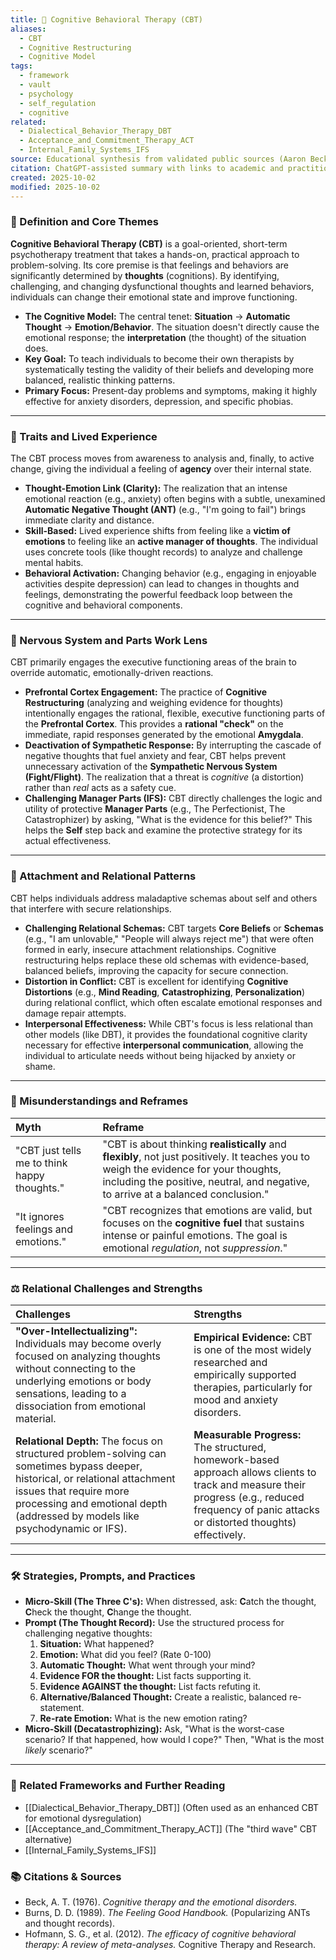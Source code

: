 ```yaml
---
title: 🧠 Cognitive Behavioral Therapy (CBT)
aliases:
  - CBT
  - Cognitive Restructuring
  - Cognitive Model
tags:
  - framework
  - vault
  - psychology
  - self_regulation
  - cognitive
related:
  - Dialectical_Behavior_Therapy_DBT
  - Acceptance_and_Commitment_Therapy_ACT
  - Internal_Family_Systems_IFS
source: Educational synthesis from validated public sources (Aaron Beck's model)
citation: ChatGPT-assisted summary with links to academic and practitioner materials
created: 2025-10-02
modified: 2025-10-02
---
```

### 🧩 Definition and Core Themes

**Cognitive Behavioral Therapy (CBT)** is a goal-oriented, short-term psychotherapy treatment that takes a hands-on, practical approach to problem-solving. Its core premise is that feelings and behaviors are significantly determined by **thoughts** (cognitions). By identifying, challenging, and changing dysfunctional thoughts and learned behaviors, individuals can change their emotional state and improve functioning.

-   **The Cognitive Model:** The central tenet: **Situation** → **Automatic Thought** → **Emotion/Behavior**. The situation doesn't directly cause the emotional response; the **interpretation** (the thought) of the situation does.
-   **Key Goal:** To teach individuals to become their own therapists by systematically testing the validity of their beliefs and developing more balanced, realistic thinking patterns.
-   **Primary Focus:** Present-day problems and symptoms, making it highly effective for anxiety disorders, depression, and specific phobias.

---

### 🌿 Traits and Lived Experience

The CBT process moves from awareness to analysis and, finally, to active change, giving the individual a feeling of **agency** over their internal state.

-   **Thought-Emotion Link (Clarity):** The realization that an intense emotional reaction (e.g., anxiety) often begins with a subtle, unexamined **Automatic Negative Thought (ANT)** (e.g., "I'm going to fail") brings immediate clarity and distance.
-   **Skill-Based:** Lived experience shifts from feeling like a **victim of emotions** to feeling like an **active manager of thoughts**. The individual uses concrete tools (like thought records) to analyze and challenge mental habits.
-   **Behavioral Activation:** Changing behavior (e.g., engaging in enjoyable activities despite depression) can lead to changes in thoughts and feelings, demonstrating the powerful feedback loop between the cognitive and behavioral components.

---

### 🧠 Nervous System and Parts Work Lens

CBT primarily engages the executive functioning areas of the brain to override automatic, emotionally-driven reactions.

-   **Prefrontal Cortex Engagement:** The practice of **Cognitive Restructuring** (analyzing and weighing evidence for thoughts) intentionally engages the rational, flexible, executive functioning parts of the **Prefrontal Cortex**. This provides a **rational "check"** on the immediate, rapid responses generated by the emotional **Amygdala**.
-   **Deactivation of Sympathetic Response:** By interrupting the cascade of negative thoughts that fuel anxiety and fear, CBT helps prevent unnecessary activation of the **Sympathetic Nervous System (Fight/Flight)**. The realization that a threat is *cognitive* (a distortion) rather than *real* acts as a safety cue.
-   **Challenging Manager Parts (IFS):** CBT directly challenges the logic and utility of protective **Manager Parts** (e.g., The Perfectionist, The Catastrophizer) by asking, "What is the evidence for this belief?" This helps the **Self** step back and examine the protective strategy for its actual effectiveness.

---

### 💞 Attachment and Relational Patterns

CBT helps individuals address maladaptive schemas about self and others that interfere with secure relationships.

-   **Challenging Relational Schemas:** CBT targets **Core Beliefs** or **Schemas** (e.g., "I am unlovable," "People will always reject me") that were often formed in early, insecure attachment relationships. Cognitive restructuring helps replace these old schemas with evidence-based, balanced beliefs, improving the capacity for secure connection.
-   **Distortion in Conflict:** CBT is excellent for identifying **Cognitive Distortions** (e.g., **Mind Reading**, **Catastrophizing**, **Personalization**) during relational conflict, which often escalate emotional responses and damage repair attempts.
-   **Interpersonal Effectiveness:** While CBT's focus is less relational than other models (like DBT), it provides the foundational cognitive clarity necessary for effective **interpersonal communication**, allowing the individual to articulate needs without being hijacked by anxiety or shame.

---

### 🔄 Misunderstandings and Reframes

| Myth | Reframe |
| :--- | :--- |
| "CBT just tells me to think happy thoughts." | "CBT is about thinking **realistically** and **flexibly**, not just positively. It teaches you to weigh the evidence for your thoughts, including the positive, neutral, and negative, to arrive at a balanced conclusion." |
| "It ignores feelings and emotions." | "CBT recognizes that emotions are valid, but focuses on the **cognitive fuel** that sustains intense or painful emotions. The goal is emotional *regulation*, not *suppression*." |

---

### ⚖️ Relational Challenges and Strengths

| Challenges | Strengths |
| :--- | :--- |
| **"Over-Intellectualizing":** Individuals may become overly focused on analyzing thoughts without connecting to the underlying emotions or body sensations, leading to a dissociation from emotional material. | **Empirical Evidence:** CBT is one of the most widely researched and empirically supported therapies, particularly for mood and anxiety disorders. |
| **Relational Depth:** The focus on structured problem-solving can sometimes bypass deeper, historical, or relational attachment issues that require more processing and emotional depth (addressed by models like psychodynamic or IFS). | **Measurable Progress:** The structured, homework-based approach allows clients to track and measure their progress (e.g., reduced frequency of panic attacks or distorted thoughts) effectively. |

---

### 🛠️ Strategies, Prompts, and Practices

-   **Micro-Skill (The Three C's):** When distressed, ask: **C**atch the thought, **C**heck the thought, **C**hange the thought.
-   **Prompt (The Thought Record):** Use the structured process for challenging negative thoughts:
    1.  **Situation:** What happened?
    2.  **Emotion:** What did you feel? (Rate 0-100)
    3.  **Automatic Thought:** What went through your mind?
    4.  **Evidence FOR the thought:** List facts supporting it.
    5.  **Evidence AGAINST the thought:** List facts refuting it.
    6.  **Alternative/Balanced Thought:** Create a realistic, balanced re-statement.
    7.  **Re-rate Emotion:** What is the new emotion rating?
-   **Micro-Skill (Decatastrophizing):** Ask, "What is the worst-case scenario? If that happened, how would I cope?" Then, "What is the most *likely* scenario?"

---

### 🔗 Related Frameworks and Further Reading

-   [[Dialectical_Behavior_Therapy_DBT]] (Often used as an enhanced CBT for emotional dysregulation)
-   [[Acceptance_and_Commitment_Therapy_ACT]] (The "third wave" CBT alternative)
-   [[Internal_Family_Systems_IFS]]

### 📚 Citations & Sources

-   Beck, A. T. (1976). *Cognitive therapy and the emotional disorders.*
-   Burns, D. D. (1989). *The Feeling Good Handbook.* (Popularizing ANTs and thought records).
-   Hofmann, S. G., et al. (2012). *The efficacy of cognitive behavioral therapy: A review of meta-analyses.* Cognitive Therapy and Research.